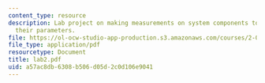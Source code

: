 ```yaml
---
content_type: resource
description: Lab project on making measurements on system components to determine
  their parameters.
file: https://ol-ocw-studio-app-production.s3.amazonaws.com/courses/2-004-systems-modeling-and-control-ii-fall-2007/a57ac8db6308b506d05d2c0d106e9041_lab2.pdf
file_type: application/pdf
resourcetype: Document
title: lab2.pdf
uid: a57ac8db-6308-b506-d05d-2c0d106e9041
---
```

